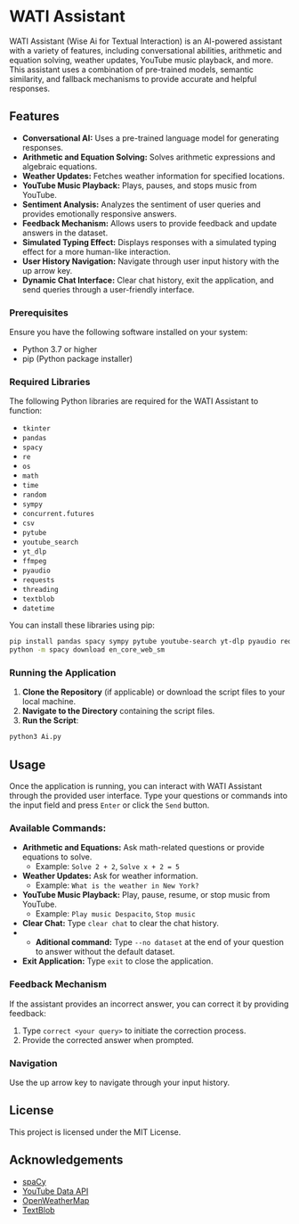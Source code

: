 # WATI Assistant

WATI Assistant (Wise Ai for Textual Interaction) is an AI-powered assistant with a variety of features, including conversational abilities, arithmetic and equation solving, weather updates, YouTube music playback, and more. This assistant uses a combination of pre-trained models, semantic similarity, and fallback mechanisms to provide accurate and helpful responses.

## Features

- **Conversational AI:** Uses a pre-trained language model for generating responses.
- **Arithmetic and Equation Solving:** Solves arithmetic expressions and algebraic equations.
- **Weather Updates:** Fetches weather information for specified locations.
- **YouTube Music Playback:** Plays, pauses, and stops music from YouTube.
- **Sentiment Analysis:** Analyzes the sentiment of user queries and provides emotionally responsive answers.
- **Feedback Mechanism:** Allows users to provide feedback and update answers in the dataset.
- **Simulated Typing Effect:** Displays responses with a simulated typing effect for a more human-like interaction.
- **User History Navigation:** Navigate through user input history with the up arrow key.
- **Dynamic Chat Interface:** Clear chat history, exit the application, and send queries through a user-friendly interface.

### Prerequisites

Ensure you have the following software installed on your system:

- Python 3.7 or higher
- pip (Python package installer)

### Required Libraries

The following Python libraries are required for the WATI Assistant to function:

- `tkinter`
- `pandas`
- `spacy`
- `re`
- `os`
- `math`
- `time`
- `random`
- `sympy`
- `concurrent.futures`
- `csv`
- `pytube`
- `youtube_search`
- `yt_dlp`
- `ffmpeg`
- `pyaudio`
- `requests`
- `threading`
- `textblob`
- `datetime`

You can install these libraries using pip:

```bash
pip install pandas spacy sympy pytube youtube-search yt-dlp pyaudio requests textblob
python -m spacy download en_core_web_sm
```

### Running the Application

1. **Clone the Repository** (if applicable) or download the script files to your local machine.
2. **Navigate to the Directory** containing the script files.
3. **Run the Script**:

```bash
python3 Ai.py
```

## Usage

Once the application is running, you can interact with WATI Assistant through the provided user interface. Type your questions or commands into the input field and press `Enter` or click the `Send` button. 

### Available Commands:

- **Arithmetic and Equations:** Ask math-related questions or provide equations to solve.
  - Example: `Solve 2 + 2`, `Solve x + 2 = 5`
- **Weather Updates:** Ask for weather information.
  - Example: `What is the weather in New York?`
- **YouTube Music Playback:** Play, pause, resume, or stop music from YouTube.
  - Example: `Play music Despacito`, `Stop music`
- **Clear Chat:** Type `clear chat` to clear the chat history.
- - **Aditional command:** Type `--no dataset` at the end of your question to answer without the default dataset.
- **Exit Application:** Type `exit` to close the application.

### Feedback Mechanism

If the assistant provides an incorrect answer, you can correct it by providing feedback:

1. Type `correct <your query>` to initiate the correction process.
2. Provide the corrected answer when prompted.

### Navigation

Use the up arrow key to navigate through your input history.

## License

This project is licensed under the MIT License.

## Acknowledgements

- [spaCy](https://spacy.io/)
- [YouTube Data API](https://developers.google.com/youtube/v3)
- [OpenWeatherMap](https://openweathermap.org/)
- [TextBlob](https://textblob.readthedocs.io/en/dev/)
